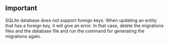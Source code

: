 ## Important

SQLite database does not support foreign keys. When updating an entity that has a foreign key, it will give an error. In that case, delete the migrations files and the database file and run the command for generating the migrations again.